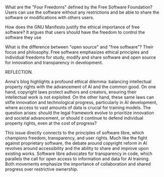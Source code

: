 What are the "Four Freedoms" defined by the Free Software Foundation?
Users can use the software without any restrictions and be able to share the software or modifications with others users.

How does the GNU Manifesto justify the ethical importance of free software?
It argues that users should have the freedom  to control the software they use

What is the difference between "open source" and "free software"?
Their focus and philosophy. Free software emphasizes ethical principles and individual freedoms for study, modify and share software and open source for innovation and transparency in development.


REFLECTION.

Anna's blog highlights a profound ethical dilemma: balancing intellectual property rights with the advancement of AI and the common good. On one hand, copyright laws protect authors and creators, ensuring their intellectual work is not exploited. On the other hand, these same laws can stifle innovation and technological progress, particularly in AI development, where access to vast amounts of data is crucial for training models. The question arises: should the legal framework evolve to prioritize innovation and societal advancement, or should it continue to defend individual property rights, even at the cost of progress?

This issue directly connects to the principles of software libre, which champions freedom, transparency, and user rights. Much like the fight against proprietary software, the debate around copyright reform in AI revolves around accessibility and the ability to share and improve upon existing works. Software libre advocates for transparency in code, which parallels the call for open access to information and data for AI training. Both movements emphasize the importance of collaboration and shared progress over restrictive ownership.

